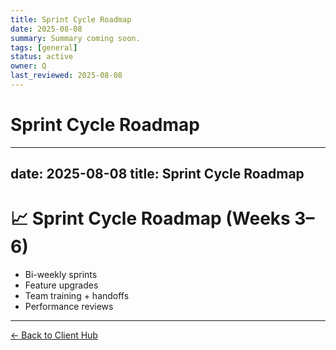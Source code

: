 ```yaml
---
title: Sprint Cycle Roadmap
date: 2025-08-08
summary: Summary coming soon.
tags: [general]
status: active
owner: Q
last_reviewed: 2025-08-08
---
```

# Sprint Cycle Roadmap

---
date: 2025-08-08
title: Sprint Cycle Roadmap
---
# 📈 Sprint Cycle Roadmap (Weeks 3–6)

- Bi-weekly sprints  
- Feature upgrades  
- Team training + handoffs  
- Performance reviews

---
[← Back to Client Hub](https://www.builtbyrays.com/Client-Vault/portal)
